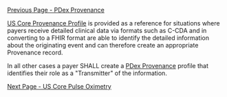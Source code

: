 <!-- USCoreProvenance.md {% comment %}
*****************************************************************************************
*                            WARNING: DO NOT EDIT THIS FILE                             *
*                                                                                       *
* This file is generated by SUSHI. Any edits you make to this file will be overwritten. *
*                                                                                       *
* To change the contents of this file, edit the original source file at:                *
* ig-data/input/pagecontent/USCoreProvenance.md                                         *
*****************************************************************************************
{% endcomment %} -->
[Previous Page - PDex Provenance](PDexProvenance.html)

[US Core Provenance Profile](https://www.hl7.org/fhir/us/core/StructureDefinition-us-core-provenance.html) is provided as a reference for situations where payers
receive detailed clinical data via formats such as C-CDA and in converting to a
FHIR format are able to identify the detailed information about the originating 
event and can therefore create an appropriate Provenance record.

In all other cases a payer SHALL create a [PDex Provenance](PDexProvenance.html)
profile that identifies their role as a "Transmitter" of the information.

[Next Page - US Core Pulse Oximetry](USCorePulseOximetry.html)
